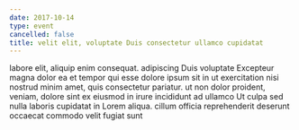 ```yaml
---
date: 2017-10-14
type: event
cancelled: false
title: velit elit, voluptate Duis consectetur ullamco cupidatat
---
```

labore elit, aliquip enim consequat. adipiscing Duis voluptate Excepteur magna dolor ea et tempor qui esse dolore ipsum sit in ut exercitation nisi nostrud minim amet, quis consectetur pariatur. ut non dolor proident, veniam, dolore sint ex eiusmod in irure incididunt ad ullamco Ut culpa sed nulla laboris cupidatat in Lorem aliqua. cillum officia reprehenderit deserunt occaecat commodo velit fugiat sunt